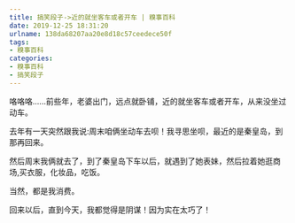 ```yaml
---
title: 搞笑段子->近的就坐客车或者开车 | 糗事百科
date: 2019-12-25 18:31:20
urlname: 138da68207aa20e8d18c57ceedece50f
tags: 
- 糗事百科
categories:
- 糗事百科
- 搞笑段子
---
```

咯咯咯......前些年，老婆出门，远点就卧铺，近的就坐客车或者开车，从来没坐过动车。

去年有一天突然跟我说:周末咱俩坐动车去呗！我寻思坐呗，最近的是秦皇岛，到那再回来。

然后周末我俩就去了，到了秦皇岛下车以后，就遇到了她表妹，然后拉着她逛商场,买衣服，化妆品，吃饭。

当然，都是我消费。

回来以后，直到今天，我都觉得是阴谋！因为实在太巧了！


